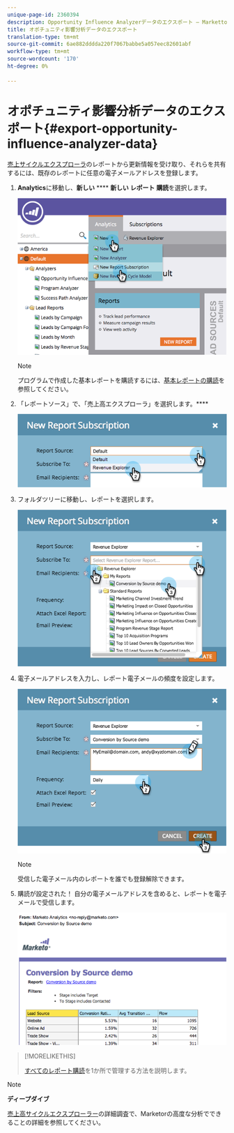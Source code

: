 ```yaml
---
unique-page-id: 2360394
description: Opportunity Influence Analyzerデータのエクスポート — Marketto Docs — 製品ドキュメント
title: オポチュニティ影響分析データのエクスポート
translation-type: tm+mt
source-git-commit: 6ae882dddda220f7067babbe5a057eec82601abf
workflow-type: tm+mt
source-wordcount: '170'
ht-degree: 0%

---
```



# オポチュニティ影響分析データのエクスポート{#export-opportunity-influence-analyzer-data}

[売上サイクルエクスプローラ](https://docs.marketo.com/display/docs/revenue+cycle+analytics)のレポートから更新情報を受け取り、それらを共有するには、既存のレポートに任意の電子メールアドレスを登録します。

1. **Analytics**&#x200B;に移動し、**新しい** **** **新しい** **レポート** **購読**&#x200B;を選択します。

   ![](assets/image2014-9-17-12-3a40-3a46.png)

   >[!NOTE]
   >
   >プログラムで作成した基本レポートを購読するには、[基本レポートの購読](../../../../product-docs/reporting/basic-reporting/report-subscriptions/subscribe-to-a-basic-report.md)を参照してください。

1. 「レポートソース」で、「売上高エクスプローラ」を選択します。****

   ![](assets/image2014-9-17-12-3a42-3a15.png)

1. フォルダツリーに移動し、レポートを選択します。

   ![](assets/image2014-9-17-12-3a42-3a24.png)

1. 電子メールアドレスを入力し、レポート電子メールの頻度を設定します。

   ![](assets/image2014-9-17-12-3a42-3a29.png)

   >[!NOTE]
   >
   >受信した電子メール内のレポートを誰でも登録解除できます。

1. 購読が設定された！ 自分の電子メールアドレスを含めると、レポートを電子メールで受信します。

   ![](assets/image2014-9-17-12-3a42-3a53.png)

>[!MORELIKETHIS]
>
>[すべてのレポート購読](../../../../product-docs/reporting/basic-reporting/report-subscriptions/manage-report-subscriptions.md)を1か所で管理する方法を説明します。

>[!NOTE]
>
>**ディープダイブ**
>
>[売上高サイクルエクスプローラー](https://docs.marketo.com/display/docs/revenue+cycle+analytics)の詳細調査で、Marketorの高度な分析でできることの詳細を参照してください。

